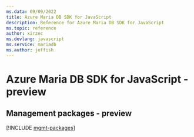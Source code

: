 ```yaml
---
ms.data: 09/09/2022
title: Azure Maria DB SDK for JavaScript
description: Reference for Azure Maria DB SDK for JavaScript
ms.topic: reference
author: xirzec
ms.devlang: javascript
ms.service: mariadb
ms.author: jeffish
---
```

# Azure Maria DB SDK for JavaScript - preview

## Management packages - preview
[!INCLUDE [mgmt-packages](maria-db-mgmt-index.md)]
